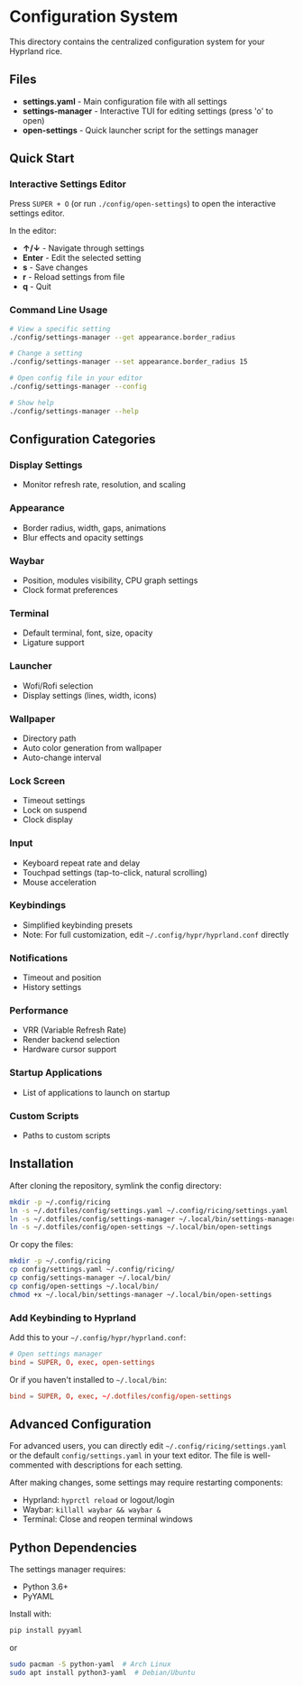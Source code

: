 # Configuration System

This directory contains the centralized configuration system for your Hyprland rice.

## Files

- **settings.yaml** - Main configuration file with all settings
- **settings-manager** - Interactive TUI for editing settings (press 'o' to open)
- **open-settings** - Quick launcher script for the settings manager

## Quick Start

### Interactive Settings Editor

Press `SUPER + O` (or run `./config/open-settings`) to open the interactive settings editor.

In the editor:
- **↑/↓** - Navigate through settings
- **Enter** - Edit the selected setting
- **s** - Save changes
- **r** - Reload settings from file
- **q** - Quit

### Command Line Usage

```bash
# View a specific setting
./config/settings-manager --get appearance.border_radius

# Change a setting
./config/settings-manager --set appearance.border_radius 15

# Open config file in your editor
./config/settings-manager --config

# Show help
./config/settings-manager --help
```

## Configuration Categories

### Display Settings
- Monitor refresh rate, resolution, and scaling

### Appearance
- Border radius, width, gaps, animations
- Blur effects and opacity settings

### Waybar
- Position, modules visibility, CPU graph settings
- Clock format preferences

### Terminal
- Default terminal, font, size, opacity
- Ligature support

### Launcher
- Wofi/Rofi selection
- Display settings (lines, width, icons)

### Wallpaper
- Directory path
- Auto color generation from wallpaper
- Auto-change interval

### Lock Screen
- Timeout settings
- Lock on suspend
- Clock display

### Input
- Keyboard repeat rate and delay
- Touchpad settings (tap-to-click, natural scrolling)
- Mouse acceleration

### Keybindings
- Simplified keybinding presets
- Note: For full customization, edit `~/.config/hypr/hyprland.conf` directly

### Notifications
- Timeout and position
- History settings

### Performance
- VRR (Variable Refresh Rate)
- Render backend selection
- Hardware cursor support

### Startup Applications
- List of applications to launch on startup

### Custom Scripts
- Paths to custom scripts

## Installation

After cloning the repository, symlink the config directory:

```bash
mkdir -p ~/.config/ricing
ln -s ~/.dotfiles/config/settings.yaml ~/.config/ricing/settings.yaml
ln -s ~/.dotfiles/config/settings-manager ~/.local/bin/settings-manager
ln -s ~/.dotfiles/config/open-settings ~/.local/bin/open-settings
```

Or copy the files:

```bash
mkdir -p ~/.config/ricing
cp config/settings.yaml ~/.config/ricing/
cp config/settings-manager ~/.local/bin/
cp config/open-settings ~/.local/bin/
chmod +x ~/.local/bin/settings-manager ~/.local/bin/open-settings
```

### Add Keybinding to Hyprland

Add this to your `~/.config/hypr/hyprland.conf`:

```conf
# Open settings manager
bind = SUPER, O, exec, open-settings
```

Or if you haven't installed to `~/.local/bin`:

```conf
bind = SUPER, O, exec, ~/.dotfiles/config/open-settings
```

## Advanced Configuration

For advanced users, you can directly edit `~/.config/ricing/settings.yaml` or the default `config/settings.yaml` in your text editor. The file is well-commented with descriptions for each setting.

After making changes, some settings may require restarting components:
- Hyprland: `hyprctl reload` or logout/login
- Waybar: `killall waybar && waybar &`
- Terminal: Close and reopen terminal windows

## Python Dependencies

The settings manager requires:
- Python 3.6+
- PyYAML

Install with:
```bash
pip install pyyaml
```

or

```bash
sudo pacman -S python-yaml  # Arch Linux
sudo apt install python3-yaml  # Debian/Ubuntu
```
